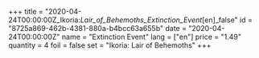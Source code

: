 +++
title = "2020-04-24T00:00:00Z_Ikoria:_Lair_of_Behemoths_Extinction_Event_[en]_false"
id = "8725a869-462b-4381-880a-b4bcc63a655b"
date = "2020-04-24T00:00:00Z"
name = "Extinction Event"
lang = ["en"]
price = "1.49"
quantity = 4
foil = false
set = "Ikoria: Lair of Behemoths"
+++
